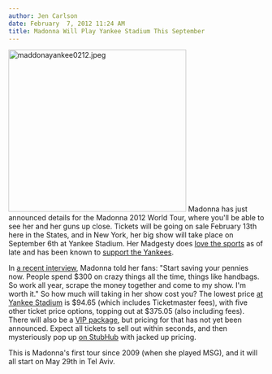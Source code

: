 ```yaml
---
author: Jen Carlson
date: February  7, 2012 11:24 AM
title: Madonna Will Play Yankee Stadium This September
---
```


<p><span class="mt-enclosure mt-enclosure-image" style="display: inline;"> <img alt="maddonayankee0212.jpeg" src="https://web.archive.org/web/20120428162639im_/http://gothamist.com/attachments/arts_jen/maddonayankee0212.jpeg" width="350" height="319" class="image-right"> </span>Madonna has just announced details for the Madonna 2012 World Tour, where you&apos;ll be able to see her and her guns up close. Tickets will be going on sale February 13th here in the States, and in New York, her big show will take place on September 6th at Yankee Stadium. Her Madgesty does <a href="https://web.archive.org/web/20120428162639/http://gothamist.com/2012/02/05/madonnas_super_bowl_halftime_lfmao.php#photo-1">love the sports</a> as of late and has been known to <a href="https://web.archive.org/web/20120428162639/http://gothamist.com/2008/07/26/red_sox_fans_taunt_arod_with_madonn.php">support the Yankees</a>.</p>

<p>In <a href="https://web.archive.org/web/20120428162639/http://gothamist.com/2012/02/02/madonna_4.php">a recent interview</a>, Madonna told her fans: &quot;Start saving your pennies now. People spend $300 on crazy things all the time, things like handbags. So work all year, scrape the money together and come to my show. I&apos;m worth it.&quot; So how much will taking in her show cost you? The lowest price <a href="https://web.archive.org/web/20120428162639/http://www.ticketmaster.com/event/1D00483FA61B5F8A?artistid=768011&amp;majorcatid=10001&amp;minorcatid=1">at Yankee Stadium</a> is $94.65 (which includes Ticketmaster fees), with five other ticket price options, topping out at $375.05 (also including fees). There will also be a <a href="https://web.archive.org/web/20120428162639/https://v2.iloveallaccess.com/tours/madonna/madonna/2b3580d2a217b0887a98df69f018e0feVwR5ZPV%3D/9380362b896a6aef0fdd0ec4d6a61460VwZ5ZwDv">VIP package</a>, but pricing for that has not yet been announced. Expect all tickets to sell out within seconds, and then mysteriously pop up <a href="https://web.archive.org/web/20120428162639/http://blogs.reuters.com/felix-salmon/2011/03/24/james-murphys-role-in-the-lcd-soundsystem-ticket-fiasco/">on StubHub</a> with jacked up pricing. </p>

<p>This is Madonna&apos;s first tour since 2009 (when she played MSG), and it will all start on May 29th in Tel Aviv. <br>
 </p>